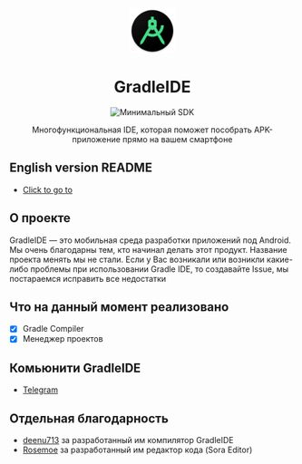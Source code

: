 <p align="center">
  <a href="https://github.com/almr0/GradleIDE">
    <img src="images/logo.png" alt="Logo" width="80" height="80">
  </a>

  <h1 align="center">GradleIDE</h1>
<p align="center">
 <img src="https://img.shields.io/badge/Minimum%20SDK-21-%23ff5252" alt="Минимальный SDK"/>
</p>
  <p align="center">
    Многофункциональная IDE, которая поможет пособрать APK-приложение прямо на вашем смартфоне
  </p>
</p>

## English version README

- [Click to go to](https://github.com/almr0/GradleIDE/blob/main/README-EN.MD)

## О проекте

GradleIDE — это мобильная среда разработки приложений под Android.
Мы очень благодарны тем, кто начинал делать этот продукт. Название проекта менять мы не стали.
Если у Вас возникали или возникли какие-либо проблемы при использовании Gradle IDE, то создавайте Issue, мы постараемся исправить все недостатки 

## Что на данный момент реализовано

- [x] Gradle Compiler
- [x] Менеджер проектов

## Комьюнити GradleIDE

- [Telegram](https://t.me/gradleide)

## Отдельная благодарность

- [deenu713](https://github.com/deenu713) за разработанный им компилятор GradleIDE
- [Rosemoe](https://github.com/Rosemoe) за разработанный им редактор кода (Sora Editor)
